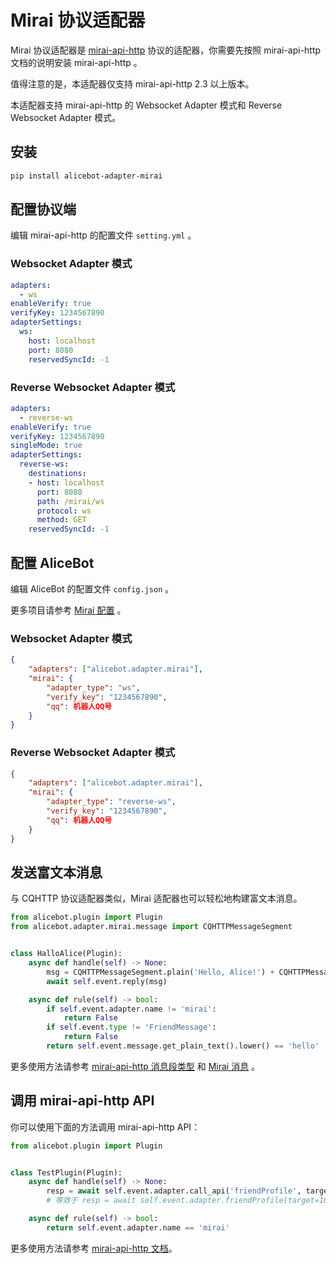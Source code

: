 # Mirai 协议适配器

Mirai 协议适配器是 [mirai-api-http](https://github.com/project-mirai/mirai-api-http) 协议的适配器，你需要先按照 mirai-api-http 文档的说明安装 mirai-api-http 。

值得注意的是，本适配器仅支持 mirai-api-http 2.3 以上版本。

本适配器支持 mirai-api-http 的 Websocket Adapter 模式和 Reverse Websocket Adapter 模式。

## 安装

```sh
pip install alicebot-adapter-mirai
```

## 配置协议端

编辑 mirai-api-http 的配置文件 `setting.yml` 。

### Websocket Adapter 模式

```yaml
adapters:
  - ws
enableVerify: true
verifyKey: 1234567890
adapterSettings:
  ws:
    host: localhost
    port: 8080
    reservedSyncId: -1
```

### Reverse Websocket Adapter 模式

```yaml
adapters:
  - reverse-ws
enableVerify: true
verifyKey: 1234567890
singleMode: true
adapterSettings:
  reverse-ws:
    destinations:
    - host: localhost
      port: 8080
      path: /mirai/ws
      protocol: ws
      method: GET
    reservedSyncId: -1
```

## 配置 AliceBot

编辑 AliceBot 的配置文件 `config.json` 。

更多项目请参考 [Mirai 配置](/api/adapter/mirai/config.md) 。

### Websocket Adapter 模式

```json
{
    "adapters": ["alicebot.adapter.mirai"],
    "mirai": {
        "adapter_type": "ws",
        "verify_key": "1234567890",
        "qq": 机器人QQ号
    }
}
```

### Reverse Websocket Adapter 模式

```json
{
    "adapters": ["alicebot.adapter.mirai"],
    "mirai": {
        "adapter_type": "reverse-ws",
        "verify_key": "1234567890",
        "qq": 机器人QQ号
    }
}
```

## 发送富文本消息

与 CQHTTP 协议适配器类似，Mirai 适配器也可以轻松地构建富文本消息。

```python
from alicebot.plugin import Plugin
from alicebot.adapter.mirai.message import CQHTTPMessageSegment


class HalloAlice(Plugin):
    async def handle(self) -> None:
        msg = CQHTTPMessageSegment.plain('Hello, Alice!') + CQHTTPMessageSegment.image(url='https://www.example.org/1.jpg')
        await self.event.reply(msg)

    async def rule(self) -> bool:
        if self.event.adapter.name != 'mirai':
            return False
        if self.event.type != 'FriendMessage':
            return False
        return self.event.message.get_plain_text().lower() == 'hello'

```

更多使用方法请参考 [mirai-api-http 消息段类型](https://docs.mirai.mamoe.net/mirai-api-http/api/MessageType.html) 和 [Mirai 消息](/api/adapter/mirai/message.md) 。

## 调用 mirai-api-http API

你可以使用下面的方法调用 mirai-api-http API：

```python
from alicebot.plugin import Plugin


class TestPlugin(Plugin):
    async def handle(self) -> None:
        resp = await self.event.adapter.call_api('friendProfile', target=10001)
        # 等效于 resp = await self.event.adapter.friendProfile(target=10001)

    async def rule(self) -> bool:
        return self.event.adapter.name == 'mirai'

```

更多使用方法请参考 [mirai-api-http 文档](https://docs.mirai.mamoe.net/mirai-api-http/adapter/WebsocketAdapter.html)。